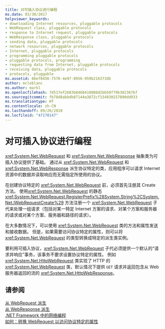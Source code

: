 ```yaml
---
title: 对可插入协议进行编程
ms.date: 03/30/2017
helpviewer_keywords:
- downloading Internet resources, pluggable protocols
- WebRequest class, pluggable protocols
- response to Internet request, pluggable protocols
- WebResponse class, pluggable protocols
- sending data, pluggable protocols
- network resources, pluggable protocols
- Internet, pluggable protocols
- programming pluggable protocols
- pluggable protocols, programming
- requesting data from Internet, pluggable protocols
- receiving data, pluggable protocols
- protocols, pluggable
ms.assetid: 66ef8456-7576-4e97-8956-959b216373db
author: mcleblanc
ms.author: markl
ms.openlocfilehash: 7d517ef2683b8468410880d2bb50f79b382367bf
ms.sourcegitcommit: fb78d8abbdb87144a3872cf154930157090dd933
ms.translationtype: HT
ms.contentlocale: zh-CN
ms.lasthandoff: 09/26/2018
ms.locfileid: "47170147"
---
```

# <a name="programming-pluggable-protocols"></a>对可插入协议进行编程
<xref:System.Net.WebRequest> 和 <xref:System.Net.WebResponse> 抽象类为可插入协议提供了基础。 通过从 <xref:System.Net.WebRequest> 和 <xref:System.Net.WebResponse> 派生协议特定的类，应用程序可以请求 Internet 资源中的数据并读取响应而无需指定所使用的协议。  
  
 在创建协议特定的 <xref:System.Net.WebRequest> 前，必须首先注册其 Create 方法。 使用<xref:System.Net.WebRequest> 的静态 <xref:System.Net.WebRequest.RegisterPrefix%28System.String%2CSystem.Net.IWebRequestCreate%29> 方法注册一个 <xref:System.Net.WebRequest> 子代来处理一组请求（包括对某一特定 Internet 方案的请求、对某个方案和服务器的请求或对某个方案、服务器和路径的请求）。  
  
 在大多数情况下，可以使用 <xref:System.Net.WebRequest> 类的方法和属性发送和接收数据。 但是，如果需要访问协议特定的属性，则可以将 <xref:System.Net.WebRequest> 的类型转换成特定的派生类实例。  
  
 要利用可插入协议，<xref:System.Net.WebRequest> 子代必须提供一个默认的“请求并响应”事务，该事务不要求设置协议特定的属性。 例如 <xref:System.Net.HttpWebRequest> 类实现了 HTTP 的 <xref:System.Net.WebRequest> 类，默认情况下提供 `GET` 请求并返回包含从 Web 服务器返回的流的 <xref:System.Net.HttpWebResponse>。  
  
## <a name="see-also"></a>请参阅  
 [从 WebRequest 派生](../../../docs/framework/network-programming/deriving-from-webrequest.md)  
 [从 WebResponse 派生](../../../docs/framework/network-programming/deriving-from-webresponse.md)  
 [.NET Framework 中的网络编程](../../../docs/framework/network-programming/index.md)  
 [如何：转换 WebRequest 以访问协议特定的属性](../../../docs/framework/network-programming/how-to-typecast-a-webrequest-to-access-protocol-specific-properties.md)

